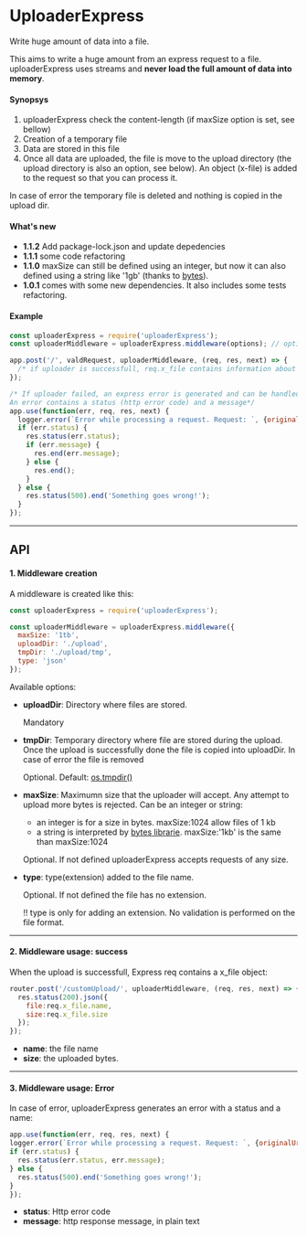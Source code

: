 
# UploaderExpress
Write huge amount of data into a file.

This aims to write a huge amount from an express request to a file. uploaderExpress uses streams and **never load the full amount of data into memory**.

#### Synopsys
1. uploaderExpress check the content-length (if maxSize option is set, see bellow)
2. Creation of a temporary file
3. Data are stored in this file
4. Once all data are uploaded, the file is move to the upload directory (the upload directory is also an option, see below). An object (x-file) is added to the request so that you can process it.

In case of error the temporary file is deleted and nothing is copied in the upload dir.

#### What's new
* **1.1.2** Add package-lock.json and update depedencies
* **1.1.1** some code refactoring
* **1.1.0** maxSize can still be defined using an integer, but now it can also defined using a string like '1gb' (thanks to [bytes](https://www.npmjs.com/package/bytes)).
* **1.0.1** comes with some new dependencies. It also includes some tests refactoring.


#### Example

```javascript
const uploaderExpress = require('uploaderExpress');
const uploaderMiddleware = uploaderExpress.middleware(options); // options are explained below

app.post('/', valdRequest, uploaderMiddleware, (req, res, next) => {
  /* if uploader is successfull, req.x_file contains information about the file that stores the uploaded data, it is detailed below.*/
});

/* If uploader failed, an express error is generated and can be handled as any express error.
An error contains a status (http error code) and a message*/
app.use(function(err, req, res, next) {
  logger.error(`Error while processing a request. Request: `, {originalUrl:req.originalUrl, headers: req.headers}, '\nError: ', err);
  if (err.status) {
    res.status(err.status);
    if (err.message) {
      res.end(err.message);
    } else {
      res.end();
    }
  } else {
    res.status(500).end('Something goes wrong!');
  }
});
```

---
## API


#### 1. Middleware creation
A middleware is created like this:
```javascript
const uploaderExpress = require('uploaderExpress');

const uploaderMiddleware = uploaderExpress.middleware({
  maxSize: '1tb',
  uploadDir: './upload',
  tmpDir: './upload/tmp',
  type: 'json'
});
```
Available options:
* **uploadDir**: Directory where files are stored.

  Mandatory

* **tmpDir**: Temporary directory where file are stored during the upload. Once the upload is successfully done the file is copied into uploadDir. In case of error the file is removed

  Optional. Default: [os.tmpdir()](https://nodejs.org/api/os.html#os_os_tmpdir)

* **maxSize**: Maximumn size that the uploader will accept. Any attempt to upload more bytes is rejected.
Can be an integer or string:
  * an integer is for a size in bytes. maxSize:1024 allow files of 1 kb
  * a string is interpreted by [bytes librarie](https://www.npmjs.com/package/bytes). maxSize:'1kb' is the same than maxSize:1024


  Optional. If not defined uploaderExpress accepts requests of any size.

* **type**: type(extension) added to the file name.

  Optional. If not defined the file has no extension.

  !! type is only for adding an extension. No validation is performed on the file format.

___
#### 2. Middleware usage: success

When the upload is successfull, Express req contains a x_file object:

```javascript
router.post('/customUpload/', uploaderMiddleware, (req, res, next) => {
  res.status(200).json({
    file:req.x_file.name,
    size:req.x_file.size
  });
});
```

  * **name**: the file name
  * **size**: the uploaded bytes.

___
#### 3. Middleware usage: Error

  In case of error, uploaderExpress generates an error with a status and a name:
  ```javascript
app.use(function(err, req, res, next) {
  logger.error(`Error while processing a request. Request: `, {originalUrl:req.originalUrl, headers: req.headers}, '\nError: ', err);
  if (err.status) {
    res.status(err.status, err.message);
  } else {
    res.status(500).end('Something goes wrong!');
  }
});
  ```

  * **status**: Http error code
  * **message**: http response message, in plain text
